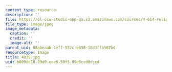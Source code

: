 ```yaml
---
content_type: resource
description: ''
file: https://ol-ocw-studio-app-qa.s3.amazonaws.com/courses/4-614-religious-architecture-and-islamic-cultures-fall-2002/b809dd1889d0eee650f389e5ccd0dccd_4039.jpg
file_type: image/jpeg
image_metadata:
  caption: ''
  credit: ''
  image-alt: ''
parent_uid: 68abeaab-4eff-532c-e858-18d3ffb567bd
resourcetype: Image
title: 4039.jpg
uid: b809dd18-89d0-eee6-50f3-89e5ccd0dccd
---
```

